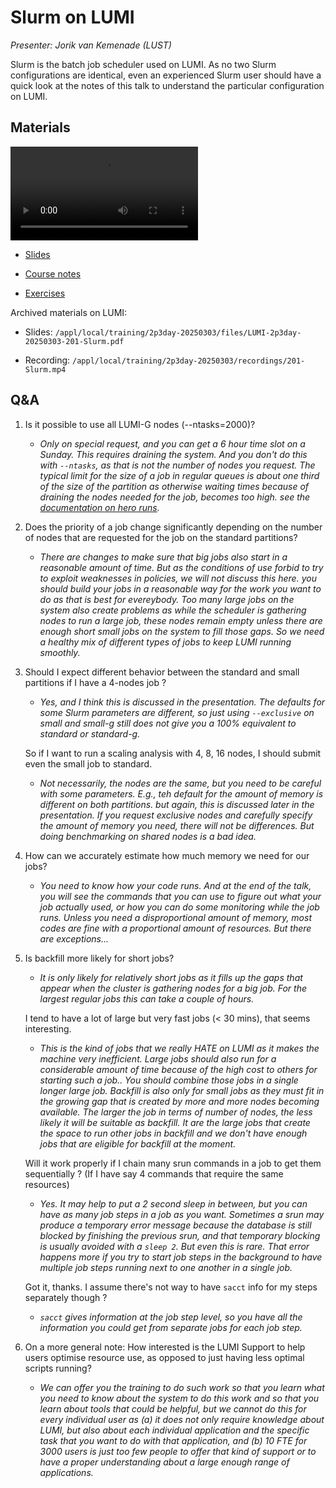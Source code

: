 # Slurm on LUMI

*Presenter: Jorik van Kemenade (LUST)*

Slurm is the batch job scheduler used on LUMI. As no two Slurm configurations are
identical, even an experienced Slurm user should have a quick look at the notes of this
talk to understand the particular configuration on LUMI.


## Materials

<!--
Materials will be made available after the lecture
-->
<video src="https://462000265.lumidata.eu/2p3day-20250303/recordings/201-Slurm.mp4" controls="controls"></video>
<!--
-   A video recording will follow.
-->

-   [Slides](https://462000265.lumidata.eu/2p3day-20250303/files/LUMI-2p3day-20250303-201-Slurm.pdf)

-   [Course notes](201-Slurm.md)

-   [Exercises](E201-Slurm.md)

Archived materials on LUMI:

-   Slides: `/appl/local/training/2p3day-20250303/files/LUMI-2p3day-20250303-201-Slurm.pdf`

-   Recording: `/appl/local/training/2p3day-20250303/recordings/201-Slurm.mp4`


## Q&A


1.  Is it possible to use all LUMI-G nodes (--ntasks=2000)?

    -   *Only on special request, and you can get a 6 hour time slot on a Sunday. This requires draining the system. And you don't do this with `--ntasks`, as that is not the number of nodes you request. The typical limit for the size of a job in regular queues is about one third of the size of the partition as otherwise waiting times because of draining the nodes needed for the job, becomes too high. see the [documentation on hero runs](https://docs.lumi-supercomputer.eu/runjobs/scheduled-jobs/hero-runs/).*

2.  Does the priority of a job change significantly depending on the number of nodes that are requested for the job on the standard partitions?

    -   *There are changes to make sure that big jobs also start in a reasonable amount of time. But as the conditions of use forbid to try to exploit weaknesses in policies, we will not discuss this here. you should build your jobs in a reasonable way for the work you want to do as that is best for evereybody. Too many large jobs on the system also create problems as while the scheduler is gathering nodes to run a large job, these nodes remain empty unless there are enough short small jobs on the system to fill those gaps. So we need a healthy mix of different types of jobs to keep LUMI running smoothly.*

3.  Should I expect different behavior between the standard and small partitions if I have a 4-nodes job ?

    -   *Yes, and I think this is discussed in the presentation. The defaults for some Slurm parameters are different, so just using `--exclusive` on small and small-g still does not give you a 100% equivalent to standard or standard-g.*

    So if I want to run a scaling analysis with 4, 8, 16 nodes, I should submit even the small job to standard.

    -   *Not necessarily, the nodes are the same, but you need to be careful with some parameters. E.g., teh default for the amount of memory is different on both partitions. but again, this is discussed later in the presentation. If you request exclusive nodes and carefully specify the amount of memory you need, there will not be differences. But doing benchmarking on shared nodes is a bad idea.*

4.  How can we accurately estimate how much memory we need for our jobs? 

    -   *You need to know how your code runs. And at the end of the talk, you will see the commands that you can use to figure out what your job actually used, or how you can do some monitoring while the job runs. Unless you need a disproportional amount of memory, most codes are fine with a proportional amount of resources. But there are exceptions...*

5.  Is backfill more likely for short jobs?

    -   *It is only likely for relatively short jobs as it fills up the gaps that appear when the cluster is gathering nodes for a big job. For the largest regular jobs this can take a couple of hours.*

    I tend to have a lot of large but very fast jobs (< 30 mins), that seems interesting.

    -   *This is the kind of jobs that we really HATE on LUMI as it makes the machine very inefficient. Large jobs should also run for a considerable amount of time because of the high cost to others for starting such a job.. You should combine those jobs in a single longer large job. Backfill is also only for small jobs as they must fit in the growing gap that is created by more and more nodes becoming available. The larger the job in terms of number of nodes, the less likely it will be suitable as backfill. It are the large jobs that create the space to run other jobs in backfill and we don't have enough jobs that are eligible for backfill at the moment.*

    Will it work properly if I chain many srun commands in a job to get them sequentially ? (If I have say 4 commands that require the same resources)

    -   *Yes. It may help to put a 2 second sleep in between, but you can have as many job steps in a job as you want. Sometimes a srun may produce a temporary error message because the database is still blocked by finishing the previous srun, and that temporary blocking is usually avoided with a `sleep 2`. But even this is rare. That error happens more if you try to start job steps in the background to have multiple job steps running next to one another in a single job.*

    Got it, thanks. I assume there's not way to have `sacct` info for my steps separately though ?

    -   *`sacct` gives information at the job step level, so you have all the information you could get from separate jobs for each job step.*

6.  On a more general note: How interested is the LUMI Support to help users optimise resource use, as opposed to just having less optimal scripts running?

    -   *We can offer you the training to do such work so that you learn what you need to know about the system to do this work and so that you learn about tools that could be helpful, but we cannot do this for every individual user as (a) it does not only require knowledge about LUMI, but also about each individual application and the specific task that you want to do with that application, and (b) 10 FTE for 3000 users is just too few people to offer that kind of support or to have a proper understanding about a large enough range of applications.*
